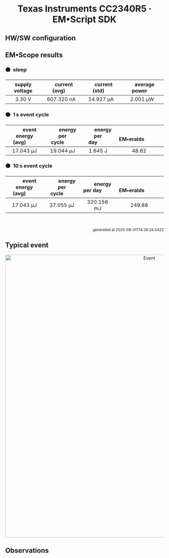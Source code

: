 
<h1 align="center">Texas Instruments CC2340R5 · EM&bull;Script SDK</h1>

## HW/SW configuration

## EM&bull;Scope results

<!-- @emscope-pack:start -->


### 🟠&ensp;sleep

| supply voltage | &emsp;current (avg)&emsp; | &emsp;current (std)&emsp; | &emsp;average power&emsp;
|:---:|:---:|:---:|:---:|
| 3.30 V | 607.320 nA |  14.927 µA |   2.001 µW |

### 🟠&ensp;1&thinsp;s event cycle

| &emsp;&emsp;event energy (avg)&emsp;&emsp; | &emsp;&emsp;energy per cycle&emsp;&emsp; | &emsp;&emsp;energy per day&emsp;&emsp; | &emsp;&emsp;&emsp;**EM&bull;eralds**&emsp;&emsp;&emsp;
|:---:|:---:|:---:|:---:|
|  17.043 µJ |  19.044 µJ |   1.645 J | 48.62 |

### 🟠&ensp;10&thinsp;s event cycle

| &emsp;&emsp;event energy (avg)&emsp;&emsp; | &emsp;&emsp;energy per cycle&emsp;&emsp; | &emsp;&emsp;energy per day&emsp;&emsp; | &emsp;&emsp;&emsp;**EM&bull;eralds**&emsp;&emsp;&emsp;
|:---:|:---:|:---:|:---:|
|  17.043 µJ |  37.055 µJ | 320.156 mJ | 249.88 |

<br>
<p align="right"><sub>generated at 2025-08-31T14:28:24.542Z</sub></p>
    

<!-- @emscope-pack:end -->

## Typical event

<p align="center">
    <img src="ti-23-lp-emsdk-J-event-ID.png" alt="Event" width="900">
</p>

## Observations

